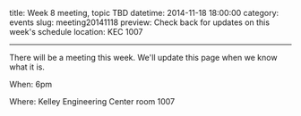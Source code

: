title: Week 8 meeting, topic TBD
datetime: 2014-11-18 18:00:00
category: events
slug: meeting20141118
preview: Check back for updates on this week's schedule
location: KEC 1007

---

There will be a meeting this week. We'll update this page when we know what it is.

When: 6pm

Where: Kelley Engineering Center room 1007
